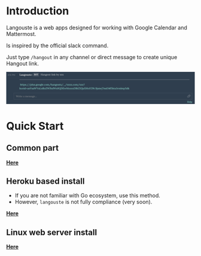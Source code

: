 # Introduction

Langouste is a web apps designed for working with Google Calendar and Mattermost.

Is inspired by the official slack command.

Just type `/hangout` in any channel or direct message to create unique Hangout link.

![langouste screen](https://github.com/Lujeni/langouste/blob/master/langouste.png)

# Quick Start
## Common part
[**Here**](COMMON.md)

## Heroku based install
* If you are not familiar with Go ecosystem, use this method.
* However, `langouste` is not fully compliance (very soon).

[**Here**](HEROKU.md)

## Linux web server install
[**Here**](LINUX.md)
